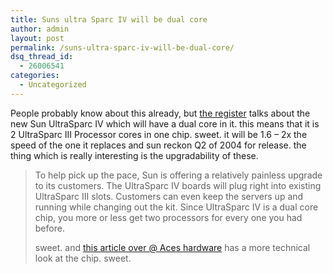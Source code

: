 ```yaml
---
title: Suns ultra Sparc IV will be dual core
author: admin
layout: post
permalink: /suns-ultra-sparc-iv-will-be-dual-core/
dsq_thread_id:
  - 26006541
categories:
  - Uncategorized
---
```

People probably know about this already, but [the register][1] talks about the new Sun UltraSparc IV which will have a dual core in it. this means that it is 2 UltraSparc III Processor cores in one chip. sweet. it will be 1.6 &#8211; 2x the speed of the one it replaces and sun reckon Q2 of 2004 for release. the thing which is really interesting is the upgradability of these.  


> To help pick up the pace, Sun is offering a relatively painless upgrade to its customers. The UltraSparc IV boards will plug right into existing UltraSparc III slots. Customers can even keep the servers up and running while changing out the kit. Since UltraSparc IV is a dual core chip, you more or less get two processors for every one you had before.</p>
sweet. and [this article over @ Aces hardware][2] has a more technical look at the chip. sweet.

 [1]: http://www.theregister.co.uk/content/3/33362.html
 [2]: http://www.aceshardware.com/read.jsp?id=60000245